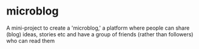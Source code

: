 # microblog
A mini-project to create a 'microblog,' a platform where people can share (blog) ideas, stories etc and have 
a group of friends (rather than followers) who can read them
